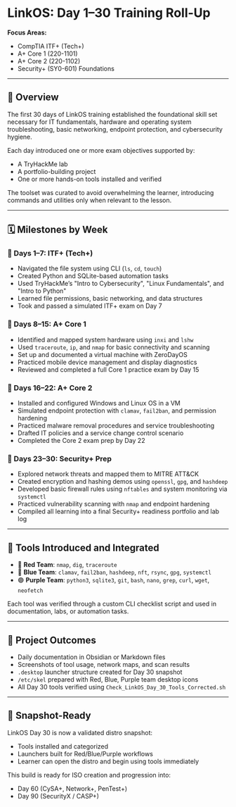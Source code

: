 # LinkOS: Day 1–30 Training Roll-Up

**Focus Areas:**  
- CompTIA ITF+ (Tech+)  
- A+ Core 1 (220-1101)  
- A+ Core 2 (220-1102)  
- Security+ (SY0-601) Foundations

---

## 🧭 Overview

The first 30 days of LinkOS training established the foundational skill set necessary for IT fundamentals, hardware and operating system troubleshooting, basic networking, endpoint protection, and cybersecurity hygiene.

Each day introduced one or more exam objectives supported by:
- A TryHackMe lab
- A portfolio-building project
- One or more hands-on tools installed and verified

The toolset was curated to avoid overwhelming the learner, introducing commands and utilities only when relevant to the lesson.

---

## 🗓️ Milestones by Week

### 🔹 Days 1–7: ITF+ (Tech+)
- Navigated the file system using CLI (`ls`, `cd`, `touch`)
- Created Python and SQLite-based automation tasks
- Used TryHackMe’s "Intro to Cybersecurity", "Linux Fundamentals", and "Intro to Python"
- Learned file permissions, basic networking, and data structures
- Took and passed a simulated ITF+ exam on Day 7

### 🔹 Days 8–15: A+ Core 1
- Identified and mapped system hardware using `inxi` and `lshw`
- Used `traceroute`, `ip`, and `nmap` for basic connectivity and scanning
- Set up and documented a virtual machine with ZeroDayOS
- Practiced mobile device management and display diagnostics
- Reviewed and completed a full Core 1 practice exam by Day 15

### 🔹 Days 16–22: A+ Core 2
- Installed and configured Windows and Linux OS in a VM
- Simulated endpoint protection with `clamav`, `fail2ban`, and permission hardening
- Practiced malware removal procedures and service troubleshooting
- Drafted IT policies and a service change control scenario
- Completed the Core 2 exam prep by Day 22

### 🔹 Days 23–30: Security+ Prep
- Explored network threats and mapped them to MITRE ATT&CK
- Created encryption and hashing demos using `openssl`, `gpg`, and `hashdeep`
- Developed basic firewall rules using `nftables` and system monitoring via `systemctl`
- Practiced vulnerability scanning with `nmap` and endpoint hardening
- Compiled all learning into a final Security+ readiness portfolio and lab log

---

## 🔧 Tools Introduced and Integrated

- 🔴 **Red Team**: `nmap`, `dig`, `traceroute`
- 🔵 **Blue Team**: `clamav`, `fail2ban`, `hashdeep`, `nft`, `rsync`, `gpg`, `systemctl`
- 🟣 **Purple Team**: `python3`, `sqlite3`, `git`, `bash`, `nano`, `grep`, `curl`, `wget`, `neofetch`

Each tool was verified through a custom CLI checklist script and used in documentation, labs, or automation tasks.

---

## 📁 Project Outcomes

- Daily documentation in Obsidian or Markdown files
- Screenshots of tool usage, network maps, and scan results
- `.desktop` launcher structure created for Day 30 snapshot
- `/etc/skel` prepared with Red, Blue, Purple team desktop icons
- All Day 30 tools verified using `Check_LinkOS_Day_30_Tools_Corrected.sh`

---

## 🚀 Snapshot-Ready

LinkOS Day 30 is now a validated distro snapshot:
- Tools installed and categorized
- Launchers built for Red/Blue/Purple workflows
- Learner can open the distro and begin using tools immediately

This build is ready for ISO creation and progression into:
- Day 60 (CySA+, Network+, PenTest+)
- Day 90 (SecurityX / CASP+)

